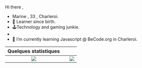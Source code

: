 Hi there , 
- Marine , 33 , Charleroi. 
- :jigsaw: Learner since birth.
- :joystick:Technology and gaming junkie.
- 
- 🌱 I’m currently learning Javascript @ BeCode.org in Charleroi.

|                                                       Quelques statistiques                                                       |     |                                                                                                                     |
| :-------------------------------------------------------------------------------------------------------------------------------: | :-: | :-----------------------------------------------------------------------------------------------------------------: |
| ![](https://github-readme-stats.vercel.app/api/top-langs/?username=MarineFsn&theme=radical&hide_langs_below=8&count_private=true) |     | ![](https://github-readme-stats.vercel.app/api?username=MarineFsn&show_icons=true&theme=radical&count_private=true) |
